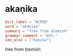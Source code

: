 # akaṇika

``` toml
dict_label = "NCPED"
word = "akaṇika"
summary = "free from blemish"
grammar_comment = "mfn."
see_also = ["kaṇika"]
```

free from blemish

